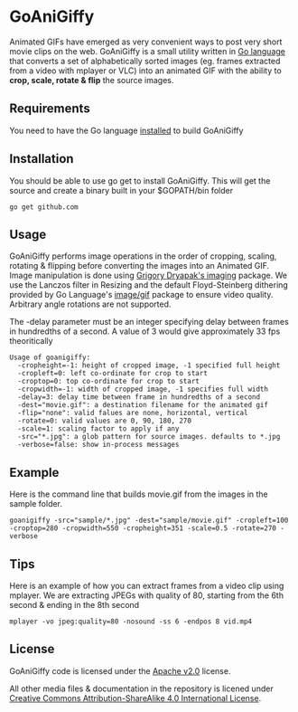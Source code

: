 GoAniGiffy
==========

Animated GIFs have emerged as very convenient ways to post very short movie clips on the web. GoAniGiffy
is a small utility written in [Go language](www.golang.org) that converts a set of alphabetically sorted
images (eg. frames extracted from a video with mplayer or VLC) into an animated GIF with the ability to
**crop, scale, rotate & flip** the source images.

Requirements
------------
You need to have the Go language [installed](http://golang.org/doc/install) to build GoAniGiffy 

Installation
------------
You should be able to use go get to install GoAniGiffy. This will get the source and create a
binary built in your $GOPATH/bin folder
```
go get github.com
```

Usage
-----
GoAniGiffy performs image operations in the order of cropping, scaling, rotating & flipping before 
converting the images into an Animated GIF. Image manipulation is done using [Grigory Dryapak's imaging](www.github.com/disintegration/imaging)
package. We use the Lanczos filter in Resizing and the default Floyd-Steinberg dithering provided by
Go Language's [image/gif](http://golang.org/pkg/image/gif/) package to ensure video quality. 
Arbitrary angle rotations are not supported. 

The -delay parameter must be an integer specifying delay between frames in hundredths of a second. 
A value of 3 would give approximately 33 fps theoritically
```
Usage of goanigiffy:
  -cropheight=-1: height of cropped image, -1 specified full height
  -cropleft=0: left co-ordinate for crop to start
  -croptop=0: top co-ordinate for crop to start
  -cropwidth=-1: width of cropped image, -1 specifies full width
  -delay=3: delay time between frame in hundredths of a second
  -dest="movie.gif": a destination filename for the animated gif
  -flip="none": valid falues are none, horizontal, vertical
  -rotate=0: valid values are 0, 90, 180, 270
  -scale=1: scaling factor to apply if any
  -src="*.jpg": a glob pattern for source images. defaults to *.jpg
  -verbose=false: show in-process messages
```

Example
-------
Here is the command line that builds movie.gif from the images in the sample folder.
```
goanigiffy -src="sample/*.jpg" -dest="sample/movie.gif" -cropleft=100 -croptop=280 -cropwidth=550 -cropheight=351 -scale=0.5 -rotate=270 -verbose
```

Tips
----
Here is an example of how you can extract frames from a video clip using mplayer. We are extracting
JPEGs with quality of 80, starting from the 6th second & ending in the 8th second
```
mplayer -vo jpeg:quality=80 -nosound -ss 6 -endpos 8 vid.mp4
```
License
-------
GoAniGiffy code is licensed under the [Apache v2.0](https://github.com/srinathh/goanigiffy/blob/master/LICENSE) license.

All other media files & documentation in the repository is licened under <a rel="license" href="http://creativecommons.org/licenses/by-sa/4.0/">Creative Commons Attribution-ShareAlike 4.0 International License</a>.

